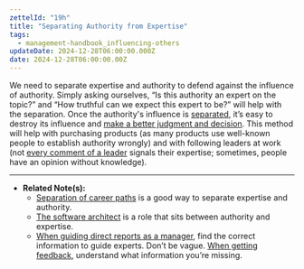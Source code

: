 ```yaml
---
zettelId: "19h"
title: "Separating Authority from Expertise"
tags:
  - management-handbook_influencing-others
updateDate: 2024-12-28T06:00:00.000Z
date: 2024-12-28T06:00:00.00Z
---
```



We need to separate expertise and authority to defend against the influence of authority. Simply asking ourselves, “Is this authority an expert on the topic?” and “How truthful can we expect this expert to be?” will help with the separation. Once the authority's influence is [separated](/notes/9/), it’s easy to destroy its influence and [make a better judgment and decision](/notes/80/). This method will help with purchasing products (as many products use well-known people to establish authority wrongly) and with following leaders at work (not [every comment of a leader](/notes/19e/) signals their expertise; sometimes, people have an opinion without knowledge).

---

- **Related Note(s):**
  - [Separation of career paths](/notes/10/) is a good way to separate expertise and authority.
  - [The software architect](/notes/43/) is a role that sits between authority and expertise.
  - [When guiding direct reports as a manager](/notes/53/), find the correct information to guide experts. Don’t be vague. [When getting feedback](/notes/40/), understand what information you’re missing.
